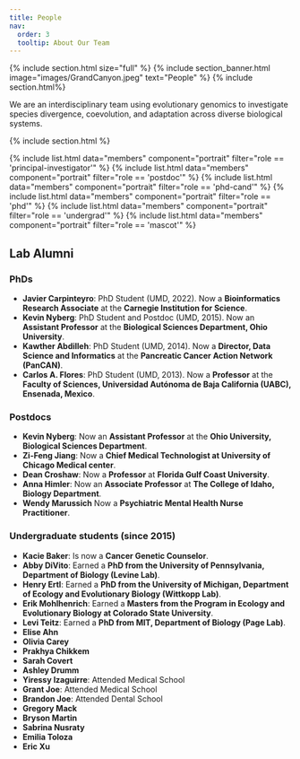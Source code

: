 ```yaml
---
title: People
nav:
  order: 3
  tooltip: About Our Team
---
```


{% include section.html size="full" %}
{% include section_banner.html image="images/GrandCanyon.jpeg" text="People" %}
{% include section.html%}


We are an interdisciplinary team using evolutionary genomics to investigate species divergence, coevolution, and adaptation across diverse biological systems.

{% include section.html %}

{% include list.html data="members" component="portrait" filter="role == 'principal-investigator'" %}
{% include list.html data="members" component="portrait" filter="role == 'postdoc'" %}
{% include list.html data="members" component="portrait" filter="role == 'phd-cand'" %}
{% include list.html data="members" component="portrait" filter="role == 'phd'" %}
{% include list.html data="members" component="portrait" filter="role == 'undergrad'" %}
{% include list.html data="members" component="portrait" filter="role == 'mascot'" %}

## **Lab Alumni**
### **PhDs**
- **Javier Carpinteyro**: PhD Student (UMD, 2022). Now a **Bioinformatics Research Associate** at the **Carnegie Institution for Science**.
- **Kevin Nyberg**: PhD Student and Postdoc (UMD, 2015). Now an **Assistant Professor** at the **Biological Sciences Department, Ohio University**.
- **Kawther Abdilleh**: PhD Student (UMD, 2014). Now a **Director, Data Science and Informatics** at the **Pancreatic Cancer Action Network (PanCAN)**.
- **Carlos A. Flores**: PhD Student (UMD, 2013). Now a **Professor** at the **Faculty of Sciences, Universidad Autónoma de Baja California (UABC), Ensenada, Mexico**.

### **Postdocs**
- **Kevin Nyberg**: Now an **Assistant Professor** at the **Ohio University, Biological Sciences Department**.
- **Zi-Feng Jiang**: Now a **Chief Medical Technologist at University of Chicago Medical center**.
- **Dean Croshaw**: Now a **Professor** at **Florida Gulf Coast University**.
- **Anna Himler**: Now an **Associate Professor** at **The College of Idaho, Biology Department**.
- **Wendy Marussich** Now a **Psychiatric Mental Health Nurse Practitioner**.

### **Undergraduate students (since 2015)**
- **Kacie Baker**: Is now a **Cancer Genetic Counselor**.
- **Abby DiVito**: Earned a **PhD from the University of Pennsylvania, Department of Biology (Levine Lab)**.
- **Henry Ertl**: Earned a **PhD from the University of Michigan, Department of Ecology and Evolutionary Biology (Wittkopp Lab)**.
- **Erik Mohlhenrich**: Earned a **Masters from the Program in Ecology and Evolutionary Biology at Colorado State University**.
- **Levi Teitz**: Earned a **PhD from MIT, Department of Biology (Page Lab)**.
- **Elise Ahn**
- **Olivia Carey**
- **Prakhya Chikkem**
- **Sarah Covert**
- **Ashley Drumm**
- **Yiressy Izaguirre**: Attended Medical School
- **Grant Joe**: Attended Medical School
- **Brandon Joe**: Attended Dental School
- **Gregory Mack**
- **Bryson Martin**
- **Sabrina Nusraty**
- **Emilia Toloza**
- **Eric Xu**
